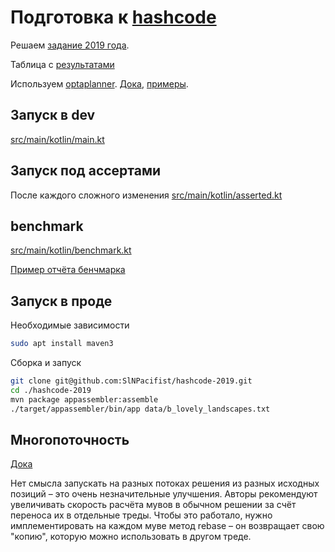 # Подготовка к [hashcode](https://codingcompetitions.withgoogle.com/hashcode)

Решаем [задание 2019 года](problem_instructions.pdf).

Таблица с [результатами](https://codingcompetitions.withgoogle.com/hashcode/archive/2019)

Используем [optaplanner](https://www.optaplanner.org/). [Дока](https://docs.optaplanner.org/latest/optaplanner-docs/html_single/), [примеры](https://github.com/kiegroup/optaplanner/tree/master/optaplanner-examples).

## Запуск в dev

[src/main/kotlin/main.kt](src/main/kotlin/main.kt)

## Запуск под ассертами

После каждого сложного изменения
[src/main/kotlin/asserted.kt](src/main/kotlin/asserted.kt)


## benchmark

[src/main/kotlin/benchmark.kt](src/main/kotlin/benchmark.kt)

[Пример отчёта бенчмарка](https://htmlpreview.github.io/?https://github.com/SlNPacifist/hashcode-2019/blob/master/benchmark-result-example/index.html)

## Запуск в проде

Необходимые зависимости
```bash
sudo apt install maven3
```

Сборка и запуск
```bash
git clone git@github.com:SlNPacifist/hashcode-2019.git
cd ./hashcode-2019
mvn package appassembler:assemble
./target/appassembler/bin/app data/b_lovely_landscapes.txt
```

## Многопоточность

[Дока](https://docs.optaplanner.org/latest/optaplanner-docs/html_single/#multithreadedSolving)

Нет смысла запускать на разных потоках решения из разных исходных позиций – это очень незначительные улучшения. Авторы рекомендуют увеличивать скорость расчёта мувов в обычном решении за счёт переноса их в отдельные треды. Чтобы это работало, нужно имплементировать на каждом муве метод rebase – он возвращает свою "копию", которую можно использовать в другом треде.
